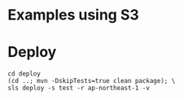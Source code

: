 Examples using S3
=================

# Deploy
```
cd deploy
(cd ..; mvn -DskipTests=true clean package); \
sls deploy -s test -r ap-northeast-1 -v
```

